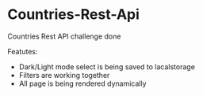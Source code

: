 # Countries-Rest-Api

Countries Rest API challenge done 

Featutes:

- Dark/Light mode select is being saved to lacalstorage
- Filters are working together
- All page is being rendered dynamically
